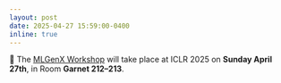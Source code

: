 ```yaml
---
layout: post
date: 2025-04-27 15:59:00-0400
inline: true
---
```


🚨 The [MLGenX Workshop](https://mlgenx.github.io/) will take place at ICLR 2025 on **Sunday April 27th**, in Room **Garnet 212–213**.
